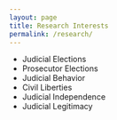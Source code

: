```yaml
---
layout: page
title: Research Interests
permalink: /research/
---
```


- Judicial Elections
- Prosecutor Elections
- Judicial Behavior
- Civil Liberties
- Judicial Independence
- Judicial Legitimacy 
